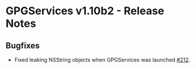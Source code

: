 GPGServices v1.10b2 - Release Notes
========================================

Bugfixes
--------

*   Fixed leaking NSString objects when GPGServices was launched  [#212](https://gpgtools.lighthouseapp.com/projects/67607/tickets/212).